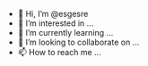 - 👋 Hi, I’m @esgesre
- 👀 I’m interested in ...
- 🌱 I’m currently learning ...
- 💞️ I’m looking to collaborate on ...
- 📫 How to reach me ...

<!---
esgesre/esgesre is a ✨ special ✨ repository because its `README.md` (this file) appears on your GitHub profile.
You can click the Preview link to take a look at your changes.
--->

